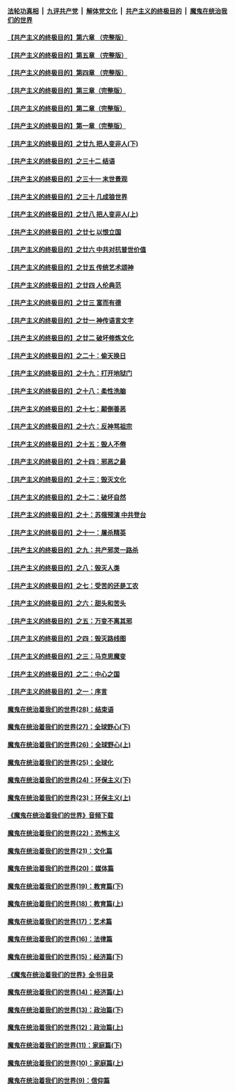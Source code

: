 ####  [法轮功真相](../../../../basic/blob/master/README.md?t=05121901) &nbsp;|&nbsp; [九评共产党](../../../../9ping.md/blob/master/README.md?t=05121901) &nbsp;|&nbsp; [解体党文化](../../../../jtdwh.md/blob/master/README.md?t=05121901)  &nbsp;|&nbsp; [共产主义的终极目的](../../../../gczydzjmd.md/blob/master/README.md?t=05121901) &nbsp;|&nbsp; [魔鬼在统治我们的世界](../../../../mgztzwmdsj.md/blob/master/README.md?t=05121901) 

#### [【共产主义的终极目的】第六章 （完整版）](../pages/nsc422/n11428913.md?t=05121901) 

#### [【共产主义的终极目的】第五章 （完整版）](../pages/nsc422/n11428912.md?t=05121901) 

#### [【共产主义的终极目的】第四章 （完整版）](../pages/nsc422/n11428907.md?t=05121901) 

#### [【共产主义的终极目的】第三章（完整版）](../pages/nsc422/n11428848.md?t=05121901) 

#### [【共产主义的终极目的】第二章（完整版）](../pages/nsc422/n11428831.md?t=05121901) 

#### [【共产主义的终极目的】第一章（完整版）](../pages/nsc422/n11417651.md?t=05121901) 

#### [【共产主义的终极目的】之廿九 把人变非人(下)](../pages/nsc422/n11344140.md?t=05121901) 

#### [【共产主义的终极目的】之三十二 结语](../pages/nsc422/n11360535.md?t=05121901) 

#### [【共产主义的终极目的】之三十一 末世景观](../pages/nsc422/n11351129.md?t=05121901) 

#### [【共产主义的终极目的】之三十 几成狼世界](../pages/nsc422/n11348280.md?t=05121901) 

#### [【共产主义的终极目的】之廿八 把人变非人(上)](../pages/nsc422/n11340492.md?t=05121901) 

#### [【共产主义的终极目的】之廿七 以恨立国](../pages/nsc422/n11336944.md?t=05121901) 

#### [【共产主义的终极目的】之廿六 中共对抗普世价值](../pages/nsc422/n11324785.md?t=05121901) 

#### [【共产主义的终极目的】之廿五 传统艺术颂神](../pages/nsc422/n11296396.md?t=05121901) 

#### [【共产主义的终极目的】之廿四 人伦典范](../pages/nsc422/n11296397.md?t=05121901) 

#### [【共产主义的终极目的】之廿三 富而有德](../pages/nsc422/n11283598.md?t=05121901) 

#### [【共产主义的终极目的】之廿一 神传语言文字](../pages/nsc422/n11263265.md?t=05121901) 

#### [【共产主义的终极目的】之廿二 破坏修炼文化](../pages/nsc422/n11245728.md?t=05121901) 

#### [【共产主义的终极目的】之二十：偷天换日](../pages/nsc422/n11238846.md?t=05121901) 

#### [【共产主义的终极目的】之十九：打开地狱门](../pages/nsc422/n11206376.md?t=05121901) 

#### [【共产主义的终极目的】之十八：柔性洗脑](../pages/nsc422/n11199994.md?t=05121901) 

#### [【共产主义的终极目的】之十七：颠倒善恶](../pages/nsc422/n11179782.md?t=05121901) 

#### [【共产主义的终极目的】之十六：反神骂祖宗](../pages/nsc422/n11166798.md?t=05121901) 

#### [【共产主义的终极目的】之十五：毁人不倦](../pages/nsc422/n11166792.md?t=05121901) 

#### [【共产主义的终极目的】之十四：邪恶之最](../pages/nsc422/n11150249.md?t=05121901) 

#### [【共产主义的终极目的】之十三：毁灭文化](../pages/nsc422/n11135227.md?t=05121901) 

#### [【共产主义的终极目的】之十二：破坏自然](../pages/nsc422/n11135214.md?t=05121901) 

#### [【共产主义的终极目的】之十：苏俄预演 中共登台](../pages/nsc422/n11118424.md?t=05121901) 

#### [【共产主义的终极目的】之十一：屠杀精英](../pages/nsc422/n11118442.md?t=05121901) 

#### [【共产主义的终极目的】之九：共产邪灵一路杀](../pages/nsc422/n11114139.md?t=05121901) 

#### [【共产主义的终极目的】之八：毁灭人类](../pages/nsc422/n11108503.md?t=05121901) 

#### [【共产主义的终极目的】之七：受苦的还是工农](../pages/nsc422/n11101809.md?t=05121901) 

#### [【共产主义的终极目的】之六：甜头和苦头](../pages/nsc422/n11096971.md?t=05121901) 

#### [【共产主义的终极目的】之五：万变不离其邪](../pages/nsc422/n11091285.md?t=05121901) 

#### [【共产主义的终极目的】之四：毁灭路线图](../pages/nsc422/n11086284.md?t=05121901) 

#### [【共产主义的终极目的】之三：马克思魔变](../pages/nsc422/n11061941.md?t=05121901) 

#### [【共产主义的终极目的】之二：中心之国](../pages/nsc422/n11047728.md?t=05121901) 

#### [【共产主义的终极目的】之一：序言](../pages/nsc422/n11086077.md?t=05121901) 

#### [魔鬼在统治着我们的世界(28)：结束语](../pages/nsc422/n10936246.md?t=05121901) 

#### [魔鬼在统治着我们的世界(27)：全球野心(下)](../pages/nsc422/n10928319.md?t=05121901) 

#### [魔鬼在统治着我们的世界(26)：全球野心(上)](../pages/nsc422/n10900318.md?t=05121901) 

#### [魔鬼在统治着我们的世界(25)：全球化](../pages/nsc422/n10788205.md?t=05121901) 

#### [魔鬼在统治着我们的世界(24)：环保主义(下)](../pages/nsc422/n10695307.md?t=05121901) 

#### [魔鬼在统治着我们的世界(23)：环保主义(上)](../pages/nsc422/n10688613.md?t=05121901) 

#### [《魔鬼在统治着我们的世界》音频下载](../pages/nsc422/n10635553.md?t=05121901) 

#### [魔鬼在统治着我们的世界(22)：恐怖主义](../pages/nsc422/n10614727.md?t=05121901) 

#### [魔鬼在统治着我们的世界(21)：文化篇](../pages/nsc422/n10597706.md?t=05121901) 

#### [魔鬼在统治着我们的世界(20)：媒体篇](../pages/nsc422/n10586579.md?t=05121901) 

#### [魔鬼在统治着我们的世界(19)：教育篇(下)](../pages/nsc422/n10564808.md?t=05121901) 

#### [魔鬼在统治着我们的世界(18)：教育篇(上)](../pages/nsc422/n10526970.md?t=05121901) 

#### [魔鬼在统治着我们的世界(17)：艺术篇](../pages/nsc422/n10499093.md?t=05121901) 

#### [魔鬼在统治着我们的世界(16)：法律篇](../pages/nsc422/n10485969.md?t=05121901) 

#### [魔鬼在统治着我们的世界(15)：经济篇(下)](../pages/nsc422/n10469975.md?t=05121901) 

#### [《魔鬼在统治着我们的世界》全书目录](../pages/nsc422/n10464261.md?t=05121901) 

#### [魔鬼在统治着我们的世界(14)：经济篇(上)](../pages/nsc422/n10457370.md?t=05121901) 

#### [魔鬼在统治着我们的世界(13)：政治篇(下)](../pages/nsc422/n10448270.md?t=05121901) 

#### [魔鬼在统治着我们的世界(12)：政治篇(上)](../pages/nsc422/n10444576.md?t=05121901) 

#### [魔鬼在统治着我们的世界(11)：家庭篇(下)](../pages/nsc422/n10440961.md?t=05121901) 

#### [魔鬼在统治着我们的世界(10)：家庭篇(上)](../pages/nsc422/n10435448.md?t=05121901) 

#### [魔鬼在统治着我们的世界(9)：信仰篇](../pages/nsc422/n10432159.md?t=05121901) 

